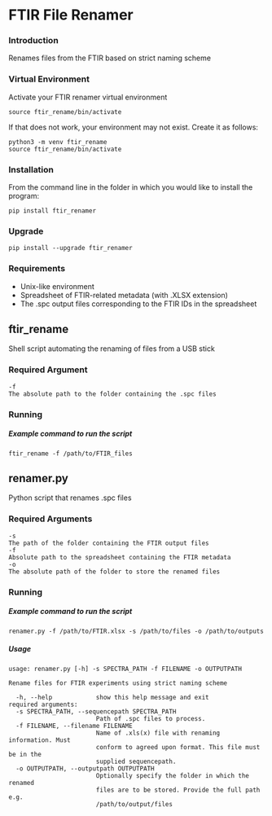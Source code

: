 FTIR File Renamer
==============
### Introduction

Renames files from the FTIR based on strict naming scheme

### Virtual Environment

Activate your FTIR renamer virtual environment

`source ftir_rename/bin/activate`

If that does not work, your environment may not exist. Create it as follows:

```
python3 -m venv ftir_rename
source ftir_rename/bin/activate
```

### Installation

From the command line in the folder in which you would like to install the program:

`pip install ftir_renamer`

### Upgrade

`pip install --upgrade ftir_renamer`

### Requirements
- Unix-like environment
- Spreadsheet of FTIR-related metadata (with .XLSX extension)
- The .spc output files corresponding to the FTIR IDs in the spreadsheet


## ftir_rename

Shell script automating the renaming of files from a USB stick

### Required Argument

```
-f
The absolute path to the folder containing the .spc files
```

### Running

##### Example command to run the script

`ftir_rename -f /path/to/FTIR_files`

## renamer.py

Python script that renames .spc files

### Required Arguments

```
-s
The path of the folder containing the FTIR output files
-f 
Absolute path to the spreadsheet containing the FTIR metadata
-o
The absolute path of the folder to store the renamed files
```

### Running 

##### Example command to run the script

`renamer.py -f /path/to/FTIR.xlsx -s /path/to/files -o /path/to/outputs`
    
##### Usage

```
usage: renamer.py [-h] -s SPECTRA_PATH -f FILENAME -o OUTPUTPATH

Rename files for FTIR experiments using strict naming scheme

  -h, --help            show this help message and exit
required arguments:
  -s SPECTRA_PATH, --sequencepath SPECTRA_PATH
                        Path of .spc files to process.
  -f FILENAME, --filename FILENAME
                        Name of .xls(x) file with renaming information. Must
                        conform to agreed upon format. This file must be in the
                        supplied sequencepath.
  -o OUTPUTPATH, --outputpath OUTPUTPATH
                        Optionally specify the folder in which the renamed
                        files are to be stored. Provide the full path e.g.
                        /path/to/output/files
```
